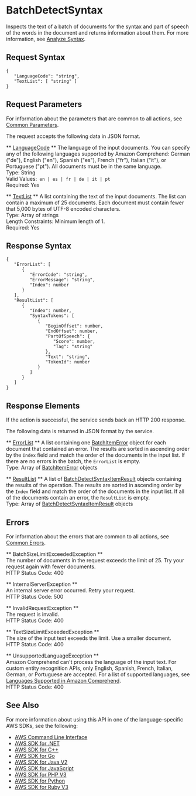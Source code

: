 # BatchDetectSyntax<a name="API_BatchDetectSyntax"></a>

Inspects the text of a batch of documents for the syntax and part of speech of the words in the document and returns information about them\. For more information, see [Analyze Syntax](how-syntax.md)\.

## Request Syntax<a name="API_BatchDetectSyntax_RequestSyntax"></a>

```
{
   "LanguageCode": "string",
   "TextList": [ "string" ]
}
```

## Request Parameters<a name="API_BatchDetectSyntax_RequestParameters"></a>

For information about the parameters that are common to all actions, see [Common Parameters](CommonParameters.md)\.

The request accepts the following data in JSON format\.

 ** [LanguageCode](#API_BatchDetectSyntax_RequestSyntax) **   <a name="comprehend-BatchDetectSyntax-request-LanguageCode"></a>
The language of the input documents\. You can specify any of the following languages supported by Amazon Comprehend: German \("de"\), English \("en"\), Spanish \("es"\), French \("fr"\), Italian \("it"\), or Portuguese \("pt"\)\. All documents must be in the same language\.  
Type: String  
Valid Values:` en | es | fr | de | it | pt`   
Required: Yes

 ** [TextList](#API_BatchDetectSyntax_RequestSyntax) **   <a name="comprehend-BatchDetectSyntax-request-TextList"></a>
A list containing the text of the input documents\. The list can contain a maximum of 25 documents\. Each document must contain fewer that 5,000 bytes of UTF\-8 encoded characters\.  
Type: Array of strings  
Length Constraints: Minimum length of 1\.  
Required: Yes

## Response Syntax<a name="API_BatchDetectSyntax_ResponseSyntax"></a>

```
{
   "ErrorList": [ 
      { 
         "ErrorCode": "string",
         "ErrorMessage": "string",
         "Index": number
      }
   ],
   "ResultList": [ 
      { 
         "Index": number,
         "SyntaxTokens": [ 
            { 
               "BeginOffset": number,
               "EndOffset": number,
               "PartOfSpeech": { 
                  "Score": number,
                  "Tag": "string"
               },
               "Text": "string",
               "TokenId": number
            }
         ]
      }
   ]
}
```

## Response Elements<a name="API_BatchDetectSyntax_ResponseElements"></a>

If the action is successful, the service sends back an HTTP 200 response\.

The following data is returned in JSON format by the service\.

 ** [ErrorList](#API_BatchDetectSyntax_ResponseSyntax) **   <a name="comprehend-BatchDetectSyntax-response-ErrorList"></a>
A list containing one [BatchItemError](API_BatchItemError.md) object for each document that contained an error\. The results are sorted in ascending order by the `Index` field and match the order of the documents in the input list\. If there are no errors in the batch, the `ErrorList` is empty\.  
Type: Array of [BatchItemError](API_BatchItemError.md) objects

 ** [ResultList](#API_BatchDetectSyntax_ResponseSyntax) **   <a name="comprehend-BatchDetectSyntax-response-ResultList"></a>
A list of [BatchDetectSyntaxItemResult](API_BatchDetectSyntaxItemResult.md) objects containing the results of the operation\. The results are sorted in ascending order by the `Index` field and match the order of the documents in the input list\. If all of the documents contain an error, the `ResultList` is empty\.  
Type: Array of [BatchDetectSyntaxItemResult](API_BatchDetectSyntaxItemResult.md) objects

## Errors<a name="API_BatchDetectSyntax_Errors"></a>

For information about the errors that are common to all actions, see [Common Errors](CommonErrors.md)\.

 ** BatchSizeLimitExceededException **   
The number of documents in the request exceeds the limit of 25\. Try your request again with fewer documents\.  
HTTP Status Code: 400

 ** InternalServerException **   
An internal server error occurred\. Retry your request\.  
HTTP Status Code: 500

 ** InvalidRequestException **   
The request is invalid\.  
HTTP Status Code: 400

 ** TextSizeLimitExceededException **   
The size of the input text exceeds the limit\. Use a smaller document\.  
HTTP Status Code: 400

 ** UnsupportedLanguageException **   
Amazon Comprehend can't process the language of the input text\. For custom entity recognition APIs, only English, Spanish, French, Italian, German, or Portuguese are accepted\. For a list of supported languages, see [Languages Supported in Amazon Comprehend](supported-languages.md)\.   
HTTP Status Code: 400

## See Also<a name="API_BatchDetectSyntax_SeeAlso"></a>

For more information about using this API in one of the language\-specific AWS SDKs, see the following:
+  [AWS Command Line Interface](https://docs.aws.amazon.com/goto/aws-cli/comprehend-2017-11-27/BatchDetectSyntax) 
+  [AWS SDK for \.NET](https://docs.aws.amazon.com/goto/DotNetSDKV3/comprehend-2017-11-27/BatchDetectSyntax) 
+  [AWS SDK for C\+\+](https://docs.aws.amazon.com/goto/SdkForCpp/comprehend-2017-11-27/BatchDetectSyntax) 
+  [AWS SDK for Go](https://docs.aws.amazon.com/goto/SdkForGoV1/comprehend-2017-11-27/BatchDetectSyntax) 
+  [AWS SDK for Java V2](https://docs.aws.amazon.com/goto/SdkForJavaV2/comprehend-2017-11-27/BatchDetectSyntax) 
+  [AWS SDK for JavaScript](https://docs.aws.amazon.com/goto/AWSJavaScriptSDK/comprehend-2017-11-27/BatchDetectSyntax) 
+  [AWS SDK for PHP V3](https://docs.aws.amazon.com/goto/SdkForPHPV3/comprehend-2017-11-27/BatchDetectSyntax) 
+  [AWS SDK for Python](https://docs.aws.amazon.com/goto/boto3/comprehend-2017-11-27/BatchDetectSyntax) 
+  [AWS SDK for Ruby V3](https://docs.aws.amazon.com/goto/SdkForRubyV3/comprehend-2017-11-27/BatchDetectSyntax) 